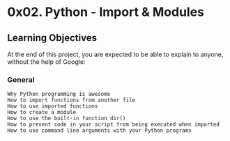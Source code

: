 # 0x02. Python - Import & Modules

## Learning Objectives

At the end of this project, you are expected to be able to explain to anyone, without the help of Google:
### General

    Why Python programming is awesome
    How to import functions from another file
    How to use imported functions
    How to create a module
    How to use the built-in function dir()
    How to prevent code in your script from being executed when imported
    How to use command line arguments with your Python programs

